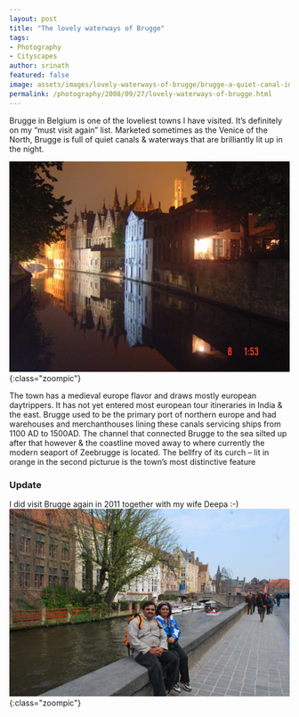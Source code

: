 ```yaml
---
layout: post
title: "The lovely waterways of Brugge"
tags:
- Photography
- Cityscapes
author: srinath
featured: false
image: assets/images/lovely-waterways-of-brugge/brugge-a-quiet-canal-in-the-evening.jpg
permalink: /photography/2008/09/27/lovely-waterways-of-brugge.html
---
```


Brugge in Belgium is one of the loveliest towns I have visited. It’s definitely on my “must visit again” list.
Marketed sometimes as the Venice of the North, Brugge is full of quiet canals & waterways that are brilliantly lit up in the night. 

![Brugge Night Photo](/assets/images/lovely-waterways-of-brugge/brugge-main-canal-at-night.jpg){:class="zoompic"}

The town has a medieval europe flavor and draws mostly european daytrippers. It has not yet entered most european tour itineraries in India & the east. Brugge used to be the primary port of northern europe and had warehouses and merchanthouses lining these canals servicing ships from 1100 AD to 1500AD. The channel that connected Brugge to the sea silted up after that however & the coastline moved away to where currently the modern seaport of Zeebrugge is located. The bellfry of its curch – lit in orange in the second picturue is the town’s most distinctive feature

### Update
I did visit Brugge again in 2011 together with my wife Deepa :-)
![Brugge with Deepa](/assets/images/lovely-waterways-of-brugge/brugge-with-deepa.jpg){:class="zoompic"}
